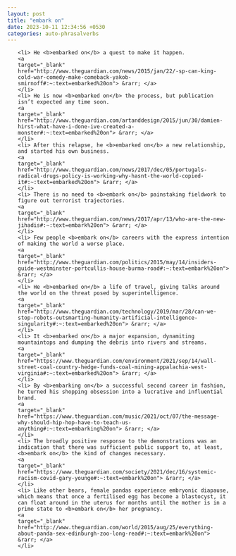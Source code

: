 ```yaml
---
layout: post
title: "embark on"
date: 2023-10-11 12:34:56 +0530
categories: auto-phrasalverbs
---
```

<ol>

    <li> He <b>embarked on</b> a quest to make it happen.
    <a 
    target="_blank" 
    href="http://www.theguardian.com/news/2015/jan/22/-sp-can-king-cold-war-comedy-make-comeback-yakob-smirnoff#:~:text=embarked%20on"> &rarr; </a>
    </li>
    <li> He is now <b>embarked on</b> the process, but publication isn’t expected any time soon.
    <a 
    target="_blank" 
    href="http://www.theguardian.com/artanddesign/2015/jun/30/damien-hirst-what-have-i-done-ive-created-a-monster#:~:text=embarked%20on"> &rarr; </a>
    </li>
    <li> After this relapse, he <b>embarked on</b> a new relationship, and started his own business.
    <a 
    target="_blank" 
    href="http://www.theguardian.com/news/2017/dec/05/portugals-radical-drugs-policy-is-working-why-hasnt-the-world-copied-it#:~:text=embarked%20on"> &rarr; </a>
    </li>
    <li> There is no need to <b>embark on</b> painstaking fieldwork to figure out terrorist trajectories.
    <a 
    target="_blank" 
    href="http://www.theguardian.com/news/2017/apr/13/who-are-the-new-jihadis#:~:text=embark%20on"> &rarr; </a>
    </li>
    <li> Few people <b>embark on</b> careers with the express intention of making the world a worse place.
    <a 
    target="_blank" 
    href="http://www.theguardian.com/politics/2015/may/14/insiders-guide-westminster-portcullis-house-burma-road#:~:text=embark%20on"> &rarr; </a>
    </li>
    <li> He <b>embarked on</b> a life of travel, giving talks around the world on the threat posed by superintelligence.
    <a 
    target="_blank" 
    href="http://www.theguardian.com/technology/2019/mar/28/can-we-stop-robots-outsmarting-humanity-artificial-intelligence-singularity#:~:text=embarked%20on"> &rarr; </a>
    </li>
    <li> It <b>embarked on</b> a major expansion, dynamiting mountaintops and dumping the debris into rivers and streams.
    <a 
    target="_blank" 
    href="https://www.theguardian.com/environment/2021/sep/14/wall-street-coal-country-hedge-funds-coal-mining-appalachia-west-virginia#:~:text=embarked%20on"> &rarr; </a>
    </li>
    <li> By <b>embarking on</b> a successful second career in fashion, he turned his shopping obsession into a lucrative and influential brand.
    <a 
    target="_blank" 
    href="https://www.theguardian.com/music/2021/oct/07/the-message-why-should-hip-hop-have-to-teach-us-anything#:~:text=embarking%20on"> &rarr; </a>
    </li>
    <li> The broadly positive response to the demonstrations was an indication that there was sufficient public support to, at least, <b>embark on</b> the kind of changes necessary.
    <a 
    target="_blank" 
    href="https://www.theguardian.com/society/2021/dec/16/systemic-racism-covid-gary-younge#:~:text=embark%20on"> &rarr; </a>
    </li>
    <li> Like other bears, female pandas experience embryonic diapause, which means that once a fertilised egg has become a blastocyst, it can float around in the uterus for months until the mother is in a prime state to <b>embark on</b> her pregnancy.
    <a 
    target="_blank" 
    href="http://www.theguardian.com/world/2015/aug/25/everything-about-panda-sex-edinburgh-zoo-long-read#:~:text=embark%20on"> &rarr; </a>
    </li>